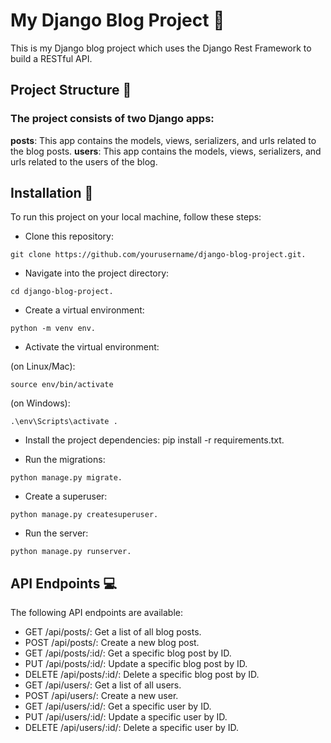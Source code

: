 # My Django Blog Project :newspaper:

This is my Django blog project which uses the Django Rest Framework to build a RESTful API.

## Project Structure :file_folder:

### The project consists of two Django apps:

**posts**: This app contains the models, views, serializers, and urls related to the blog posts.
**users**: This app contains the models, views, serializers, and urls related to the users of the blog.

## Installation :rocket:
To run this project on your local machine, follow these steps:

- Clone this repository: 
```
git clone https://github.com/yourusername/django-blog-project.git.
```
- Navigate into the project directory: 
```
cd django-blog-project.
```

- Create a virtual environment:
```
python -m venv env.
```
- Activate the virtual environment:

(on Linux/Mac):
```
source env/bin/activate 
```
(on Windows):
```
.\env\Scripts\activate .
```


- Install the project dependencies: 
pip install -r requirements.txt.

- Run the migrations:
```
python manage.py migrate.
```
- Create a superuser:
```
python manage.py createsuperuser.
```
- Run the server:
```
python manage.py runserver.
```

## API Endpoints :computer:

The following API endpoints are available:

- GET /api/posts/: Get a list of all blog posts.
- POST /api/posts/: Create a new blog post.
- GET /api/posts/:id/: Get a specific blog post by ID.
- PUT /api/posts/:id/: Update a specific blog post by ID.
- DELETE /api/posts/:id/: Delete a specific blog post by ID.
- GET /api/users/: Get a list of all users.
- POST /api/users/: Create a new user.
- GET /api/users/:id/: Get a specific user by ID.
- PUT /api/users/:id/: Update a specific user by ID.
- DELETE /api/users/:id/: Delete a specific user by ID.